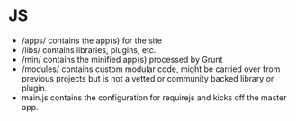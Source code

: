 # JS

* /apps/ contains the app(s) for the site
* /libs/ contains libraries, plugins, etc.
* /min/ contains the minified app(s) processed by Grunt
* /modules/ contains custom modular code, might be carried over from previous projects but is not a vetted or community backed library or plugin.
* main.js contains the configuration for requirejs and kicks off the master app.
